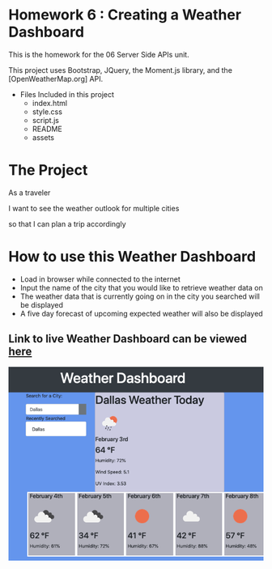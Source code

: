 # Homework 6 : Creating a Weather Dashboard 

This is the homework for the 06 Server Side APIs unit.  

This project uses Bootstrap, JQuery, the Moment.js library, and the [OpenWeatherMap.org] API. 

* Files Included in this project
    * index.html
    * style.css
    * script.js
    * README 
    * assets

# The Project

As a traveler  

I want to see the weather outlook for multiple cities  

so that I can plan a trip accordingly  


# How to use this Weather Dashboard

* Load in browser while connected to the internet  
* Input the name of the city that you would like to retrieve weather data on
* The weather data that is currently going on in the city you searched will be displayed
* A five day forecast of upcoming expected weather will also be displayed

## Link to live Weather Dashboard can be viewed [here](https://gabymag.github.io/H6-WeatherDash/)



<img src="assets/weatherdash.png">

